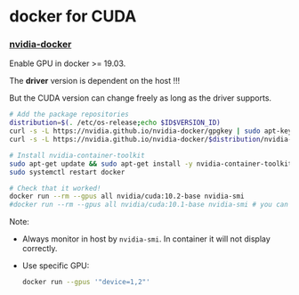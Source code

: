 # docker for CUDA

### [nvidia-docker](https://github.com/NVIDIA/nvidia-docker)

Enable GPU in docker >= 19.03.

The **driver** version is dependent on the host !!!

But the CUDA version can change freely as long as the driver supports.

```bash
# Add the package repositories
distribution=$(. /etc/os-release;echo $ID$VERSION_ID)
curl -s -L https://nvidia.github.io/nvidia-docker/gpgkey | sudo apt-key add -
curl -s -L https://nvidia.github.io/nvidia-docker/$distribution/nvidia-docker.list | sudo tee /etc/apt/sources.list.d/nvidia-docker.list

# Install nvidia-container-toolkit
sudo apt-get update && sudo apt-get install -y nvidia-container-toolkit
sudo systemctl restart docker

# Check that it worked!
docker run --rm --gpus all nvidia/cuda:10.2-base nvidia-smi
#docker run --rm --gpus all nvidia/cuda:10.1-base nvidia-smi # you can change cuda version freely!
```



Note:

* Always monitor in host by `nvidia-smi`. In container it will not display correctly.

* Use specific GPU:

  ```bash
  docker run --gpus '"device=1,2"' 
  ```

  
